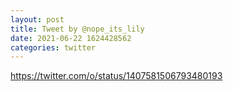 ```yaml
--- 
layout: post 
title: Tweet by @nope_its_lily 
date: 2021-06-22 1624428562 
categories: twitter 
--- 
```

https://twitter.com/o/status/1407581506793480193